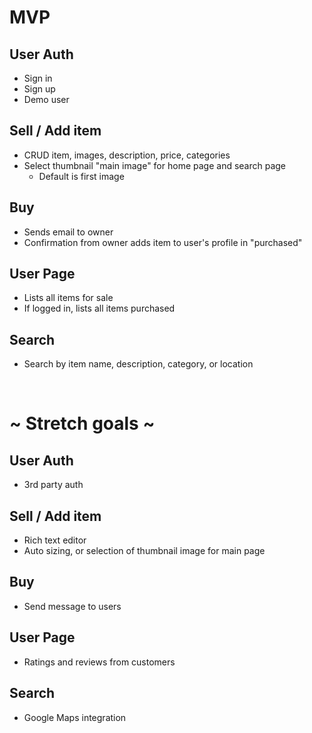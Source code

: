 # MVP

## User Auth

- Sign in
- Sign up
- Demo user

## Sell / Add item

- CRUD item, images, description, price, categories
- Select thumbnail "main image" for home page and search page
  - Default is first image

## Buy

- Sends email to owner
- Confirmation from owner adds item to user's profile in "purchased"

## User Page

- Lists all items for sale
- If logged in, lists all items purchased

## Search

- Search by item name, description, category, or location

<br />

# ~ Stretch goals ~

## User Auth

- 3rd party auth

## Sell / Add item

- Rich text editor
- Auto sizing, or selection of thumbnail image for main page

## Buy

- Send message to users

## User Page

- Ratings and reviews from customers

## Search

- Google Maps integration
